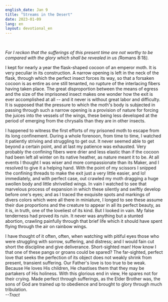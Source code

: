 ```yaml
---
english_date: Jan 9
title: "Streams in the Desert"
date: 2023-01-09
lang: en
layout: devotional_en
---
```



<br/>

<p><em>For I reckon that the sufferings of this present time are not worthy to be compared with the glory which shall be revealed in us (</em>Romans 8:18<em>).</em>

</p>

<p>I kept for nearly a year the flask-shaped cocoon of an emperor moth. It is very peculiar in its construction. A narrow opening is left in the neck of the flask, through which the perfect insect forces its way, so that a forsaken cocoon is as entire as one still tenanted, no rupture of the interlacing fibers having taken place. The great disproportion between the means of egress and the size of the imprisoned insect makes one wonder how the exit is ever accomplished at all -- and it never is without great labor and difficulty. It is supposed that the pressure to which the moth's body is subjected in passing through such a narrow opening is a provision of nature for forcing the juices into the vessels of the wings, these being less developed at the period of emerging from the chrysalis than they are in other insects.

</p>

<p>I happened to witness the first efforts of my prisoned moth to escape from its long confinement. During a whole forenoon, from time to time, I watched it patiently striving and struggling to get out. It never seemed able to get beyond a certain point, and at last my patience was exhausted. Very probably the confining fibers were drier and less elastic than if the cocoon had been left all winter on its native heather, as nature meant it to be. At all events I thought I was wiser and more compassionate than its Maker, and I resolved to give it a helping hand. With the point of my scissors I snipped the confining threads to make the exit just a very little easier, and lo! immediately, and with perfect case, out crawled my moth dragging a huge swollen body and little shrivelled wings. In vain I watched to see that marvelous process of expansion in which these silently and swiftly develop before one's eyes; and as I traced the exquisite spots and markings of divers colors which were all there in miniature, I longed to see these assume their due proportions and the creature to appear in all its perfect beauty, as it is, in truth, one of the loveliest of its kind. But I looked in vain. My false tenderness had proved its ruin. It never was anything but a stunted abortion, crawling painfully through that brief life which it should have spent flying through the air on rainbow wings.

</p>

<p>I have thought of it often, often, when watching with pitiful eyes those who were struggling with sorrow, suffering, and distress; and I would fain cut short the discipline and give deliverance. Short-sighted man! How know I that one of these pangs or groans could be spared? The far-sighted, perfect love that seeks the perfection of its object does not weakly shrink from present, transient suffering. Our Father's love is too true to be weak. Because He loves His children, He chastises them that they may be partakers of His holiness. With this glorious end in view, He spares not for their crying. Made perfect through sufferings, as the Elder Brother was, the sons of God are trained up to obedience and brought to glory through much tribulation.<br/> <em>--Tract</em>

</p>

<p></p>